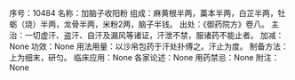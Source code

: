 序号：10484
名称：加脑子收阳粉
组成：麻黄根半两，藁本半两，白芷半两，牡蛎（烧）半两，龙骨半两，米粉2两，脑子半钱。
出处：《御药院方》卷八。
主治：一切虚汗、盗汗、自汗及漏风等诸证，汗泄不禁，服诸药不能止者。
加减：None
功效：None
用法用量：以沙帛包药于汗处扑傅之。汗止为度。
制备方法：上为细末，研匀。
临床应用：None
各家论述：None
用药禁忌：None
附注：None

